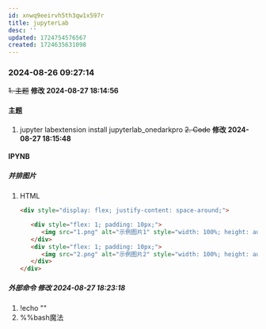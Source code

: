 ```yaml
---
id: xnwq9eeirvh5th3qw1x597r
title: jupyterLab
desc: ''
updated: 1724754576567
created: 1724635631098
---
```


### 2024-08-26 09:27:14

~~1. 主题~~ **修改 2024-08-27 18:14:56**

#### 主题

1. jupyter labextension install jupyterlab_onedarkpro
~~2. Code~~ **修改 2024-08-27 18:15:48**

#### IPYNB

##### 并排图片

1. HTML

   ```html
   <div style="display: flex; justify-content: space-around;">

      <div style="flex: 1; padding: 10px;">
         <img src="1.png" alt="示例图片1" style="width: 100%; height: auto;">
      </div>
      <div style="flex: 1; padding: 10px;">
         <img src="2.png" alt="示例图片2" style="width: 100%; height: auto;">
      </div>
   </div>
   ```

##### 外部命令 **修改 2024-08-27 18:23:18**

1. !echo ""
2. %%bash魔法
